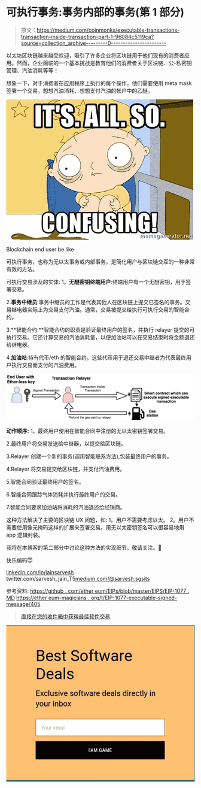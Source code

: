 # 可执行事务:事务内部的事务(第 1 部分)

> 原文：<https://medium.com/coinmonks/executable-transactions-transaction-inside-transaction-part-1-96084c5119ca?source=collection_archive---------0----------------------->

以太坊区块链越来越受欢迎，吸引了许多企业将区块链用于他们现有的消费者应用。然而，企业面临的一个基本挑战是教育他们的消费者关于区块链、公-私密钥管理、汽油消耗等等！

想象一下，对于消费者在应用程序上执行的每个操作，他们需要使用 meta mask 签署一个交易，想想汽油消耗，想想支付汽油的帐户中的乙醚。

![](img/d73b0d566c8d918fe3f4f66a62e3570d.png)

Blockchain end user be like

可执行事务，也称为无以太事务或内部事务，是简化用户与区块链交互的一种非常有效的方法。

可执行交易涉及的实体:
1。**无醚密钥终端用户**:终端用户有一个无醚密钥，用于签署交易。

2.**事务中继员**:事务中继员的工作是代表其他人在区块链上提交已签名的事务。交易继电器实际上为交易支付汽油。通常，交易被提交给执行可执行交易的智能合约。

3.**智能合约:**智能合约的职责是验证最终用户的签名，并执行 relayer 提交的可执行交易。它还计算交易的汽油消耗量，以便加油站可以在交易结束时将金额退还给继电器。

4.**加油站**:持有代币/eth 的智能合约。这些代币用于退还交易中继者为代表最终用户执行交易而支付的汽油费用。

![](img/404cf4bf411d1b07f64cec1fd7be10bf.png)

**动作顺序:** 1。最终用户使用在智能合同中注册的无以太密钥签署交易。

2.最终用户将交易发送给中继器，以提交给区块链。

3.Relayer 创建一个新的事务(调用智能联系方法),包装最终用户的事务。

4.Relayer 将交易提交给区块链，并支付汽油费用。

5.智能合同验证最终用户的签名。

6.智能合同跟踪气体消耗并执行最终用户的交易。

7.智能合同要求加油站将消耗的汽油退还给经销商。

这种方法解决了主要的区块链 UX 问题，如:
1。用户不需要考虑以太。
2。用户不需要使用像元掩码这样的扩展来签署交易。用无以太密钥签名可以很容易地用 app 逻辑封装。

我将在本博客的第二部分中讨论这种方法的实现细节。敬请关注。🙌

快乐编码😇

[linkedin.com/in/jainsarvesh](https://www.linkedin.com/in/jainsarvesh/)
twitter.com/sarvesh_jain_T5[medium.com/@sarvesh.sgsits](/@sarvesh.sgsits)

参考资料:
[https://github . com/ether eum/EIPs/blob/master/EIPS/EIP-1077 . MD](https://github.com/ethereum/EIPs/blob/master/EIPS/eip-1077.md)
[https://ether eum-magicians . org/t/EIP-1077-executable-signed-message/405](https://ethereum-magicians.org/t/eip-1077-executable-signed-message/405)

> [直接在您的收件箱中获得最佳软件交易](https://coincodecap.com/?utm_source=coinmonks)

[![](img/7c0b3dfdcbfea594cc0ae7d4f9bf6fcb.png)](https://coincodecap.com/?utm_source=coinmonks)